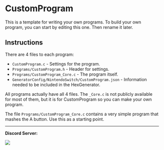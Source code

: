 # CustomProgram

This is a template for writing your own programs. To build your own program, you can start by editing this one. Then rename it later.


## Instructions

There are 4 files to each program:

- `CustomProgram.c` - Settings for the program.
- `Programs/CustomProgram.h` - Header for settings.
- `Programs/CustomProgram_Core.c` - The program itself.
- `GeneratorConfig/NintendoSwitch/CustomProgram.json` - Information needed to be included in the HexGenerator.

All programs actually have all 4 files. The `_Core.c` is not publicly available for most of them, but it is for CustomProgram so you can make your own program.

The file `Programs/CustomProgram_Core.c` contains a very simple program that mashes the A button. Use this as a starting point.



<hr>

**Discord Server:** 

[<img src="https://canary.discordapp.com/api/guilds/695809740428673034/widget.png?style=banner2">](https://discord.gg/cQ4gWxN)

